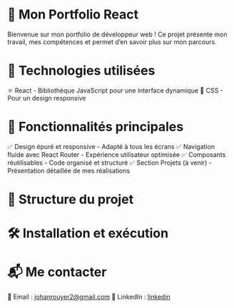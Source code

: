 # 🌟 Mon Portfolio React
Bienvenue sur mon portfolio de développeur web ! Ce projet présente mon travail, mes compétences et permet d’en savoir plus sur mon parcours.

# 🚀 Technologies utilisées
⚛️ React - Bibliothèque JavaScript pour une interface dynamique
🎨 CSS - Pour un design responsive

# 🎯 Fonctionnalités principales
✅ Design épuré et responsive - Adapté à tous les écrans
✅ Navigation fluide avec React Router - Expérience utilisateur optimisée
✅ Composants réutilisables - Code organisé et structuré
✅ Section Projets (à venir) - Présentation détaillée de mes réalisations

# 📂 Structure du projet

# 🛠️ Installation et exécution

# 📬 Me contacter
📧 Email : johanrouyer2@gmail.com
💼 LinkedIn : [linkedin](https://www.linkedin.com/in/johan-rouyer-710686293/)
